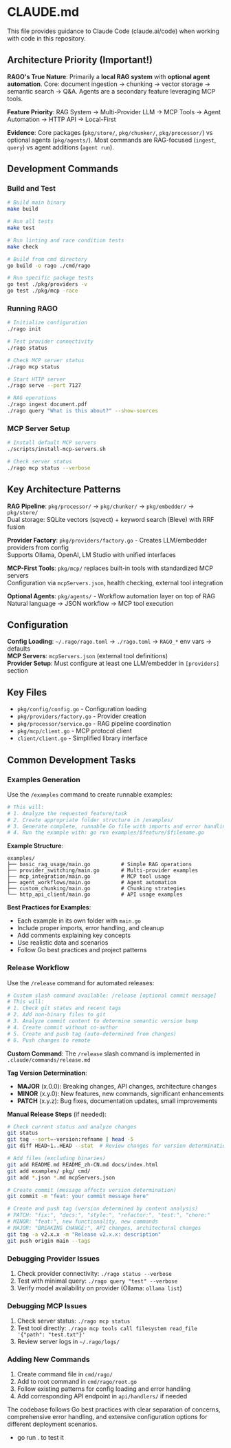 # CLAUDE.md

This file provides guidance to Claude Code (claude.ai/code) when working with code in this repository.

## Architecture Priority (Important!)

**RAGO's True Nature**: Primarily a **local RAG system** with **optional agent automation**. Core: document ingestion → chunking → vector storage → semantic search → Q&A. Agents are a secondary feature leveraging MCP tools.

**Feature Priority**: RAG System → Multi-Provider LLM → MCP Tools → Agent Automation → HTTP API → Local-First

**Evidence**: Core packages (`pkg/store/`, `pkg/chunker/`, `pkg/processor/`) vs optional agents (`pkg/agents/`). Most commands are RAG-focused (`ingest`, `query`) vs agent additions (`agent run`).

## Development Commands

### Build and Test
```bash
# Build main binary
make build

# Run all tests
make test

# Run linting and race condition tests  
make check

# Build from cmd directory
go build -o rago ./cmd/rago

# Run specific package tests
go test ./pkg/providers -v
go test ./pkg/mcp -race
```

### Running RAGO
```bash
# Initialize configuration
./rago init

# Test provider connectivity
./rago status

# Check MCP server status
./rago mcp status

# Start HTTP server
./rago serve --port 7127

# RAG operations
./rago ingest document.pdf
./rago query "What is this about?" --show-sources
```

### MCP Server Setup
```bash
# Install default MCP servers
./scripts/install-mcp-servers.sh

# Check server status
./rago mcp status --verbose
```

## Key Architecture Patterns

**RAG Pipeline**: `pkg/processor/` → `pkg/chunker/` → `pkg/embedder/` → `pkg/store/`  
Dual storage: SQLite vectors (sqvect) + keyword search (Bleve) with RRF fusion

**Provider Factory**: `pkg/providers/factory.go` - Creates LLM/embedder providers from config  
Supports Ollama, OpenAI, LM Studio with unified interfaces

**MCP-First Tools**: `pkg/mcp/` replaces built-in tools with standardized MCP servers  
Configuration via `mcpServers.json`, health checking, external tool integration

**Optional Agents**: `pkg/agents/` - Workflow automation layer on top of RAG  
Natural language → JSON workflow → MCP tool execution

## Configuration

**Config Loading**: `~/.rago/rago.toml` → `./rago.toml` → `RAGO_*` env vars → defaults  
**MCP Servers**: `mcpServers.json` (external tool definitions)  
**Provider Setup**: Must configure at least one LLM/embedder in `[providers]` section



## Key Files

- `pkg/config/config.go` - Configuration loading
- `pkg/providers/factory.go` - Provider creation  
- `pkg/processor/service.go` - RAG pipeline coordination
- `pkg/mcp/client.go` - MCP protocol client
- `client/client.go` - Simplified library interface


## Common Development Tasks

### Examples Generation
Use the `/examples` command to create runnable examples:
```bash
# This will:
# 1. Analyze the requested feature/task
# 2. Create appropriate folder structure in /examples/
# 3. Generate complete, runnable Go file with imports and error handling
# 4. Run the example with: go run examples/$feature/$filename.go
```

**Example Structure**:
```
examples/
├── basic_rag_usage/main.go          # Simple RAG operations
├── provider_switching/main.go       # Multi-provider examples  
├── mcp_integration/main.go          # MCP tool usage
├── agent_workflows/main.go          # Agent automation
├── custom_chunking/main.go          # Chunking strategies
└── http_api_client/main.go          # API usage examples
```

**Best Practices for Examples**:
- Each example in its own folder with `main.go`
- Include proper imports, error handling, and cleanup
- Add comments explaining key concepts
- Use realistic data and scenarios
- Follow Go best practices and project patterns

### Release Workflow
Use the `/release` command for automated releases:
```bash
# Custom slash command available: /release [optional commit message]
# This will:
# 1. Check git status and recent tags  
# 2. Add non-binary files to git
# 3. Analyze commit content to determine semantic version bump
# 4. Create commit without co-author
# 5. Create and push tag (auto-determined from changes)
# 6. Push changes to remote
```

**Custom Command**: The `/release` slash command is implemented in `.claude/commands/release.md`

**Tag Version Determination**:
- **MAJOR** (x.0.0): Breaking changes, API changes, architecture changes
- **MINOR** (x.y.0): New features, new commands, significant enhancements
- **PATCH** (x.y.z): Bug fixes, documentation updates, small improvements

**Manual Release Steps** (if needed):
```bash
# Check current status and analyze changes
git status
git tag --sort=-version:refname | head -5
git diff HEAD~1..HEAD --stat  # Review changes for version determination

# Add files (excluding binaries)
git add README.md README_zh-CN.md docs/index.html
git add examples/ pkg/ cmd/
git add *.json *.md mcpServers.json

# Create commit (message affects version determination)
git commit -m "feat: your commit message here"

# Create and push tag (version determined by content analysis)
# PATCH: "fix:", "docs:", "style:", "refactor:", "test:", "chore:"
# MINOR: "feat:", new functionality, new commands
# MAJOR: "BREAKING CHANGE:", API changes, architectural changes
git tag -a v2.x.x -m "Release v2.x.x: description"
git push origin main --tags
```

### Debugging Provider Issues
1. Check provider connectivity: `./rago status --verbose`
2. Test with minimal query: `./rago query "test" --verbose`
3. Verify model availability on provider (Ollama: `ollama list`)

### Debugging MCP Issues  
1. Check server status: `./rago mcp status`
2. Test tool directly: `./rago mcp tools call filesystem read_file '{"path": "test.txt"}'`
3. Review server logs in `~/.rago/logs/`

### Adding New Commands
1. Create command file in `cmd/rago/`
2. Add to root command in `cmd/rago/root.go`
3. Follow existing patterns for config loading and error handling
4. Add corresponding API endpoint in `api/handlers/` if needed

The codebase follows Go best practices with clear separation of concerns, comprehensive error handling, and extensive configuration options for different deployment scenarios.
- go run . to test it
